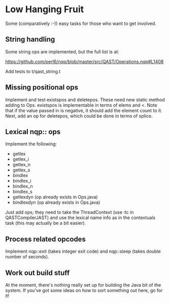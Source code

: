 # Low Hanging Fruit
Some (comparatively :-)) easy tasks for those who want to get involved.

## String handling
Some string ops are implemented, but the full list is at:

  https://github.com/perl6/nqp/blob/master/src/QAST/Operations.nqp#L1408

Add tests to t/qast_string.t

## Missing positional ops
Implement and test existspos and deletepos. These need new static method adding
to Ops. existspos is implementable in terms of elems and <. Note that if the value
passed in is negative, it should add the element count to it. Next, add an op
for deletepos, which could be done in terms of splice.

## Lexical nqp:: ops
Implement the following:

* getlex
* getlex_i
* getlex_n
* getlex_s
* bindlex 
* bindlex_i
* bindlex_n
* bindlex_s
* getlexdyn (op already exists in Ops.java)
* bindlexdyn (op already exists in Ops.java)

Just add ops; they need to take the ThreadContext (use :tc in QASTCompilerJAST)
and use the lexical name info as in the contextuals task (this may actually be
a bit easier).

## Process related opcodes
Implement nqp::exit (takes integer exit code) and nqp::sleep (takes double
number of seconds).

## Work out build stuff
At the moment, there's nothing really set up for building the Java bit of
the system. If you've got some ideas on how to sort something out here, go
for it!
